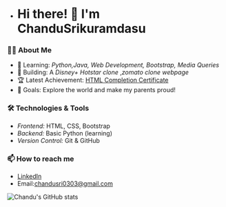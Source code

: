 - # Hi there! 👋 I'm ChanduSrikuramdasu  

### 👨‍💻 About Me
- 🌱 Learning: *Python,Java, Web Development, Bootstrap, Media Queries*  
- 🚀 Building: A *Disney+ Hotstar clone* ,*zomato clone webpage*
- 🏆 Latest Achievement: [HTML Completion Certificate](https://linkedin.com/in/chandu-sri-kuramdasu-75872132b)
- 🎯 Goals: Explore the world and make my parents proud!

### 🛠 Technologies & Tools
- *Frontend:* HTML, CSS, Bootstrap  
- *Backend:* Basic Python (learning)  
- *Version Control:* Git & GitHub  

### 📫 How to reach me
- [LinkedIn](https://linkedin.com/in/chandu-sri-kuramdasu-75872132b)
- Email:chandusri0303@gmail.com

![Chandu's GitHub stats](https://github-readme-stats.vercel.app/api?username=chandusrikuramdasu&show_icons=true&theme=radical)
